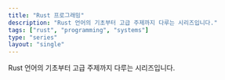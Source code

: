 ```yaml
---
title: "Rust 프로그래밍"
description: "Rust 언어의 기초부터 고급 주제까지 다루는 시리즈입니다."
tags: ["rust", "programming", "systems"]
type: "series"
layout: "single"
---
```


Rust 언어의 기초부터 고급 주제까지 다루는 시리즈입니다.
